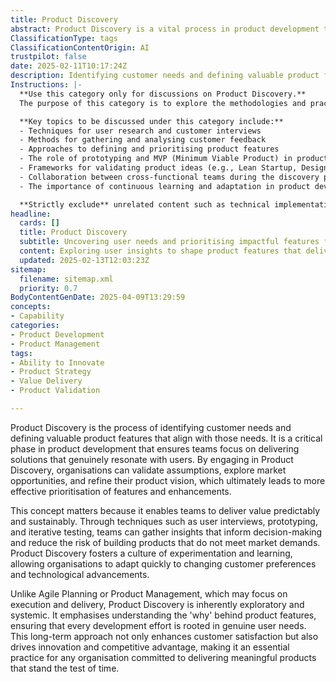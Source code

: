 ```yaml
---
title: Product Discovery
abstract: Product Discovery is a vital process in product development that focuses on identifying customer needs and defining valuable product features that align with those needs. Originating from the necessity to ensure that teams deliver solutions that resonate with users, this phase allows organisations to validate assumptions, explore market opportunities, and refine their product vision. The importance of Product Discovery lies in its ability to enable teams to deliver value predictably and sustainably. By employing techniques such as user interviews, prototyping, and iterative testing, teams can gather insights that inform decision-making and mitigate the risk of developing products that fail to meet market demands. This process fosters a culture of experimentation and learning, empowering organisations to adapt swiftly to evolving customer preferences and technological changes. Unlike Agile Planning or Product Management, which concentrate on execution and delivery, Product Discovery is exploratory and systemic, emphasising the understanding of the underlying reasons for product features. This long-term approach not only enhances customer satisfaction but also drives innovation and competitive advantage, making Product Discovery an essential practice for organisations dedicated to creating meaningful products that endure over time.
ClassificationType: tags
ClassificationContentOrigin: AI
trustpilot: false
date: 2025-02-11T10:17:24Z
description: Identifying customer needs and defining valuable product features.
Instructions: |-
  **Use this category only for discussions on Product Discovery.**  
  The purpose of this category is to explore the methodologies and practices involved in identifying customer needs and defining valuable product features. It focuses on understanding user requirements, validating ideas, and ensuring that product development aligns with market demands.

  **Key topics to be discussed under this category include:**
  - Techniques for user research and customer interviews
  - Methods for gathering and analysing customer feedback
  - Approaches to defining and prioritising product features
  - The role of prototyping and MVP (Minimum Viable Product) in product discovery
  - Frameworks for validating product ideas (e.g., Lean Startup, Design Thinking)
  - Collaboration between cross-functional teams during the discovery phase
  - The importance of continuous learning and adaptation in product development

  **Strictly exclude** unrelated content such as technical implementation details, project management practices unrelated to discovery, or discussions that do not focus on understanding customer needs and product feature definition.
headline:
  cards: []
  title: Product Discovery
  subtitle: Uncovering user needs and prioritising impactful features for successful product development.
  content: Exploring user insights to shape product features that deliver real value. Posts should delve into techniques for gathering customer feedback, methods for validating ideas, prioritisation frameworks, and strategies for aligning product development with market demands, ensuring a focus on continuous improvement and adaptability.
  updated: 2025-02-13T12:03:23Z
sitemap:
  filename: sitemap.xml
  priority: 0.7
BodyContentGenDate: 2025-04-09T13:29:59
concepts:
- Capability
categories:
- Product Development
- Product Management
tags:
- Ability to Innovate
- Product Strategy
- Value Delivery
- Product Validation

---
```

Product Discovery is the process of identifying customer needs and defining valuable product features that align with those needs. It is a critical phase in product development that ensures teams focus on delivering solutions that genuinely resonate with users. By engaging in Product Discovery, organisations can validate assumptions, explore market opportunities, and refine their product vision, which ultimately leads to more effective prioritisation of features and enhancements.

This concept matters because it enables teams to deliver value predictably and sustainably. Through techniques such as user interviews, prototyping, and iterative testing, teams can gather insights that inform decision-making and reduce the risk of building products that do not meet market demands. Product Discovery fosters a culture of experimentation and learning, allowing organisations to adapt quickly to changing customer preferences and technological advancements.

Unlike Agile Planning or Product Management, which may focus on execution and delivery, Product Discovery is inherently exploratory and systemic. It emphasises understanding the 'why' behind product features, ensuring that every development effort is rooted in genuine user needs. This long-term approach not only enhances customer satisfaction but also drives innovation and competitive advantage, making it an essential practice for any organisation committed to delivering meaningful products that stand the test of time.
